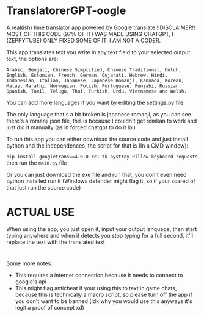 # TranslatorerGPT-oogle
 A real(ish) time translator app powered by Google translate
 !!DISCLAIMER!! MOST OF THIS CODE (97% OF IT) WAS MADE USING CHATGPT, I (ZEPPYTUBE) ONLY FIXED SOME OF IT. I AM NOT A CODER.

 This app translates text you write in any text field to your selected output text, the options are:
 
 `Arabic, Bengali, Chinese Simplified, Chinese Traditional, Dutch, English, Estonian, French, German, Gujarati, Hebrew, Hindi, Indonesian, Italian, Japanese, Japanese Romanji, Kannada, Korean, Malay, Marathi, Norwegian, Polish, Portuguese, Punjabi, Russian, Spanish, Tamil, Telugu, Thai, Turkish, Urdu, Vietnamese and Welsh.`
 
 You can add more languages if you want by editing the settings.py file
 
 The only language that's a bit broken is japanese romanji, as you can see there's a romanji.json file, this is because I couldn't get romkan to work and just did it manually (as in forced chatgpt to do it lol)

 
 To run this app you can either download the source code and just install python and the independences, the script for that is (In a CMD window):
 
 `pip install googletrans==4.0.0-rc1 tk pystray Pillow keyboard requests` then run the `main.py` file
 
 Or you can just download the exe file and run that, you don't even need python installed run it (Windows defender might flag it, so if your scared of that just run the source code)

# ACTUAL USE

When using the app, you just open it, input your output language, then start typing anywhere and when it detects you stop typing for a full second, it'll replace the text with the translated text

# 

 Some more notes:
 - This requires a internet connection because it needs to connect to google's api
 - This might flag anticheat if your using this to text in game chats, because this is technically a macro script, so please turn off the app if you don't want to be banned (Idk why you would use this anyways it's legit a proof of concept xd)
